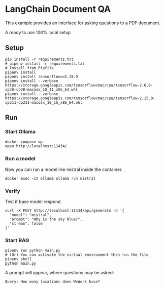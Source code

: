 # LangChain Document QA

This example provides an interface for asking questions to a PDF document. 

A ready to use 100% local setup 

## Setup

```shell
pip install -r requirements.txt
# pipenv install -r requirements.txt
# Install from Pipfile
pipenv install
pipenv install tensorflow==2.15.0
pipenv install --verbose https://storage.googleapis.com/tensorflow/mac/cpu/tensorflow-2.6.0-cp38-cp38-macosx_10_11_x86_64.whl
pipenv install --verbose https://storage.googleapis.com/tensorflow/mac/cpu/tensorflow-2.15.0-cp311-cp311-macosx_10_15_x86_64.whl
```

## Run

### Start Ollama

```shell
docker compose up
open http://localhost:11434/
```

### Run a model

Now you can run a model like mistral inside the container.
```shell
docker exec -it ollama ollama run mistral
```

### Verify

Test if base model respond
```shell
curl -X POST http://localhost:11434/api/generate -d '{
  "model": "mistral",
  "prompt": "Why is the sky blue?",
  "stream": false
}'
```

### Start RAG
```shell
pipenv run python main.py
# (Or) You can activate the virtual environment then run the file
pipenv shell
python main.py
```

A prompt will appear, where questions may be asked:

```
Query: How many locations does WeWork have?
```



